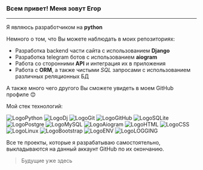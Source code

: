 ### Всем привет! Меня зовут Егор
___
Я являюсь разработчиком на **python**

Немного о том, что Вы можете наблюдать в моих репозиториях:
* Разработка backend части сайта с использованием **Django**
* Разработка telegram ботов с использованием **aiogram**
* Работа со сторонними **API** и интеграция их в приложения
* Работа с **ORM**, а также чистыми *SQL* запросами с использованием различных реляционных БД

А также много чего другого Вы сможете увидеть в моем GitHub профиле :blush:

Мой стек технологий:

![LogoPython](https://img.shields.io/badge/Python-1a1a1a?style=for-the-badge&logo=Python&logoColor=yellow)
![LogoDj](https://img.shields.io/badge/Django-1a1a1a?style=for-the-badge&logo=Django&logoColor=green)
![LogoGit](https://img.shields.io/badge/Git-1a1a1a?style=for-the-badge&logo=Git&logoColor=red)
![LogoGitHub](https://img.shields.io/badge/GitHub-1a1a1a?style=for-the-badge&logo=GitHub&logoColor=white)
![LogoSQLite](https://img.shields.io/badge/SQLite-1a1a1a?style=for-the-badge&logo=SQLite&logoColor=blue)
![LogoPostgre](https://img.shields.io/badge/PostgreSQL-1a1a1a?style=for-the-badge&logo=PostgreSQL&logoColor=blue)
![LogoMySQL](https://img.shields.io/badge/Mysql-1a1a1a?style=for-the-badge&logo=Mysql&logoColor=blue)
![LogoAiogram](https://img.shields.io/badge/aiogram-1a1a1a?style=for-the-badge&logo=RobotFramework&logoColor=blue)
![LogoHTML](https://img.shields.io/badge/html-1a1a1a?style=for-the-badge&logo=html5&logoColor=red)
![LogoCSS](https://img.shields.io/badge/CSS-1a1a1a?style=for-the-badge&logo=css3&logoColor=blue)
![LogoLinux](https://img.shields.io/badge/Linux-1a1a1a?style=for-the-badge&logo=Linux&logoColor=green)
![LogoBootstrap](https://img.shields.io/badge/BOOTSTRAP-1a1a1a?style=for-the-badge&logo=BOOTSTRAP&logoColor=pink)
![LogoENV](https://img.shields.io/badge/env-1a1a1a?style=for-the-badge&logo=.env&logoColor=ed8218)
![LogoLOGGING](https://img.shields.io/badge/logging-1a1a1a?style=for-the-badge&logo=&logoColor=ed8218)

Все те проекты, которые я разрабатываю самостоятельно, выкладываются на данный аккаунт GitHub по их окончанию.

>Будущие уже здесь
